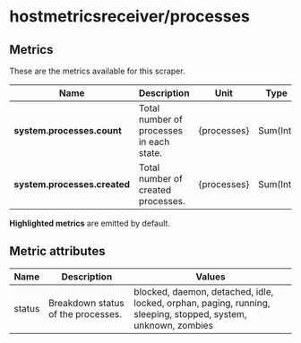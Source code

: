 [comment]: <> (Code generated by mdatagen. DO NOT EDIT.)

# hostmetricsreceiver/processes

## Metrics

These are the metrics available for this scraper.

| Name | Description | Unit | Type | Attributes |
| ---- | ----------- | ---- | ---- | ---------- |
| **system.processes.count** | Total number of processes in each state. | {processes} | Sum(Int) | <ul> <li>status</li> </ul> |
| **system.processes.created** | Total number of created processes. | {processes} | Sum(Int) | <ul> </ul> |

**Highlighted metrics** are emitted by default.

## Metric attributes

| Name | Description | Values |
| ---- | ----------- | ------ |
| status | Breakdown status of the processes. | blocked, daemon, detached, idle, locked, orphan, paging, running, sleeping, stopped, system, unknown, zombies |
